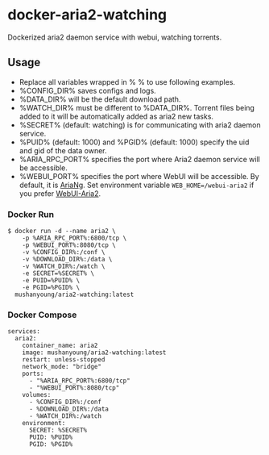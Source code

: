 # docker-aria2-watching

Dockerized aria2 daemon service with webui, watching torrents.

## Usage

- Replace all variables wrapped in % % to use following examples.
- %CONFIG_DIR% saves configs and logs.
- %DATA_DIR% will be the default download path.
- %WATCH_DIR% must be different to %DATA_DIR%. Torrent files being added to it will be automatically added as aria2 new tasks.
- %SECRET% (default: watching) is for communicating with aria2 daemon service.
- %PUID% (default: 1000) and %PGID% (default: 1000) specify the uid and gid of the data owner.
- %ARIA_RPC_PORT% specifies the port where Aria2 daemon service will be accessible.
- %WEBUI_PORT% specifies the port where WebUI will be accessible. By default, it is [AriaNg](https://github.com/mayswind/AriaNg). Set environment variable `WEB_HOME=/webui-aria2` if you prefer [WebUI-Aria2](https://github.com/ziahamza/webui-aria2).

### Docker Run

```
$ docker run -d --name aria2 \
    -p %ARIA_RPC_PORT%:6800/tcp \
    -p %WEBUI_PORT%:8080/tcp \
    -v %CONFIG_DIR%:/conf \
    -v %DOWNLOAD_DIR%:/data \
    -v %WATCH_DIR%:/watch \
    -e SECRET=%SECRET% \
    -e PUID=%PUID% \
    -e PGID=%PGID% \
  mushanyoung/aria2-watching:latest
```

### Docker Compose

```
services:
  aria2:
    container_name: aria2
    image: mushanyoung/aria2-watching:latest
    restart: unless-stopped
    network_mode: "bridge"
    ports:
      - "%ARIA_RPC_PORT%:6800/tcp"
      - "%WEBUI_PORT%:8080/tcp"
    volumes:
      - %CONFIG_DIR%:/conf
      - %DOWNLOAD_DIR%:/data
      - %WATCH_DIR%:/watch
    environment:
      SECRET: %SECRET%
      PUID: %PUID%
      PGID: %PGID%
```
